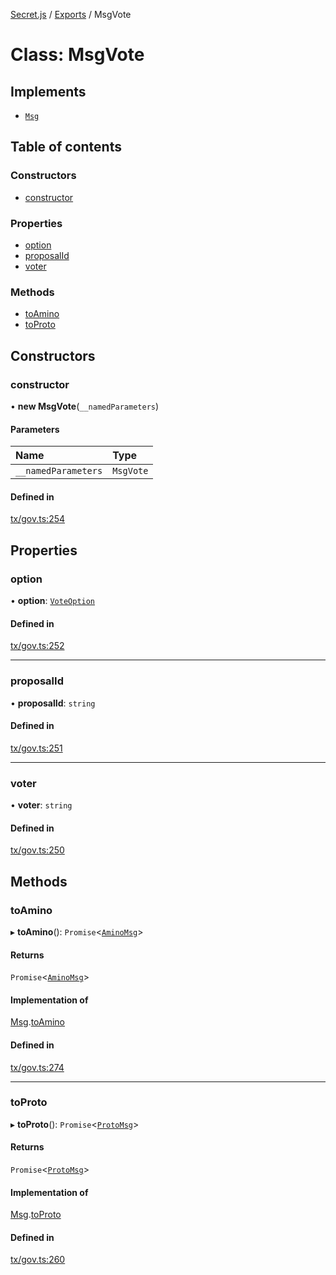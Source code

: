 [Secret.js](../README.md) / [Exports](../modules.md) / MsgVote

# Class: MsgVote

## Implements

- [`Msg`](../interfaces/Msg.md)

## Table of contents

### Constructors

- [constructor](MsgVote.md#constructor)

### Properties

- [option](MsgVote.md#option)
- [proposalId](MsgVote.md#proposalid)
- [voter](MsgVote.md#voter)

### Methods

- [toAmino](MsgVote.md#toamino)
- [toProto](MsgVote.md#toproto)

## Constructors

### constructor

• **new MsgVote**(`__namedParameters`)

#### Parameters

| Name | Type |
| :------ | :------ |
| `__namedParameters` | `MsgVote` |

#### Defined in

[tx/gov.ts:254](https://github.com/scrtlabs/secret.js/blob/839fe3d/src/tx/gov.ts#L254)

## Properties

### option

• **option**: [`VoteOption`](../enums/VoteOption.md)

#### Defined in

[tx/gov.ts:252](https://github.com/scrtlabs/secret.js/blob/839fe3d/src/tx/gov.ts#L252)

___

### proposalId

• **proposalId**: `string`

#### Defined in

[tx/gov.ts:251](https://github.com/scrtlabs/secret.js/blob/839fe3d/src/tx/gov.ts#L251)

___

### voter

• **voter**: `string`

#### Defined in

[tx/gov.ts:250](https://github.com/scrtlabs/secret.js/blob/839fe3d/src/tx/gov.ts#L250)

## Methods

### toAmino

▸ **toAmino**(): `Promise`<[`AminoMsg`](../modules.md#aminomsg)\>

#### Returns

`Promise`<[`AminoMsg`](../modules.md#aminomsg)\>

#### Implementation of

[Msg](../interfaces/Msg.md).[toAmino](../interfaces/Msg.md#toamino)

#### Defined in

[tx/gov.ts:274](https://github.com/scrtlabs/secret.js/blob/839fe3d/src/tx/gov.ts#L274)

___

### toProto

▸ **toProto**(): `Promise`<[`ProtoMsg`](../interfaces/ProtoMsg.md)\>

#### Returns

`Promise`<[`ProtoMsg`](../interfaces/ProtoMsg.md)\>

#### Implementation of

[Msg](../interfaces/Msg.md).[toProto](../interfaces/Msg.md#toproto)

#### Defined in

[tx/gov.ts:260](https://github.com/scrtlabs/secret.js/blob/839fe3d/src/tx/gov.ts#L260)
